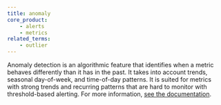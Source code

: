 ```yaml
---
title: anomaly
core_product:
    - alerts
    - metrics
related_terms:
    - outlier
---
```

Anomaly detection is an algorithmic feature that identifies when a metric behaves differently than it has in the past. It takes into account trends, seasonal day-of-week, and time-of-day patterns. It is suited for metrics with strong trends and recurring patterns that are hard to monitor with threshold-based alerting. For more information, <a href="/monitors/types/anomaly/">see the documentation</a>.